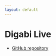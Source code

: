 ```yaml
---
layout: default
---
```

# Digabi Live

 - [GitHub repository](https://github.com/digabi/digabi-live/)
 
